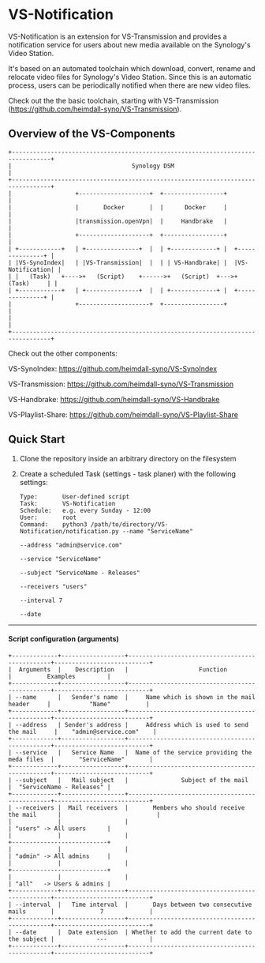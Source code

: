 #  VS-Notification

VS-Notification is an extension for VS-Transmission and provides a notification service for users about new media available on the Synology's Video Station.

It's based on an automated toolchain which download, convert, rename and relocate video files for Synology's Video Station. Since this is an automatic process, users can be periodically notified when there are new video files.

Check out the the basic toolchain, starting with VS-Transmission (https://github.com/heimdall-syno/VS-Transmission).

## Overview of the VS-Components
```
+---------------------------------------------------------------------------------+
|                                  Synology DSM                                   |
+---------------------------------------------------------------------------------+
|                  +--------------------+  +-----------------+                    |
|                  |       Docker       |  |      Docker     |                    |
|                  |transmission.openVpn|  |     Handbrake   |                    |
|                  +--------------------+  +-----------------+                    |
| +------------+   | +---------------+  |  | +-------------+ |  +---------------+ |
| |VS-SynoIndex|   | |VS-Transmission|  |  | | VS-Handbrake| |  |VS-Notification| |
| |   (Task)   +---->+   (Script)    +------>+   (Script)  +--->+    (Task)     | |
| +------------+   | +---------------+  |  | +-------------+ |  +---------------+ |
|                  +--------------------+  +-----------------+                    |
|                                                                                 |
+---------------------------------------------------------------------------------+
```

Check out the other components:

VS-SynoIndex:      https://github.com/heimdall-syno/VS-SynoIndex

VS-Transmission:   https://github.com/heimdall-syno/VS-Transmission

VS-Handbrake:      https://github.com/heimdall-syno/VS-Handbrake

VS-Playlist-Share: https://github.com/heimdall-syno/VS-Playlist-Share

## Quick Start

1. Clone the repository inside an arbitrary directory on the filesystem

2. Create a scheduled Task (settings - task planer) with the following settings:
	```
    Type:       User-defined script
    Task:       VS-Notification
    Schedule:   e.g. every Sunday - 12:00
    User:       root
    Command:    python3 /path/to/directory/VS-Notification/notification.py --name "ServiceName"
                                                                           --address "admin@service.com"
                                                                           --service "ServiceName"
                                                                           --subject "ServiceName - Releases"
                                                                           --receivers "users"
                                                                           --interval 7
                                                                           --date
    ```
----
#### Script configuration (arguments)

```
+-------------+------------------+------------------------------------------------+---------------------------+
|  Arguments  |    Description   |                    Function                    |          Examples         |
+-------------+------------------+------------------------------------------------+---------------------------+
| --name      |   Sender's name  |     Name which is shown in the mail header     |           "Name"          |
+-------------+------------------+------------------------------------------------+---------------------------+
| --address   | Sender's address |     Address which is used to send the mail     |    "admin@service.com"    |
+-------------+------------------+------------------------------------------------+---------------------------+
| --service   |   Service Name   |  Name of the service providing the meda files  |       "ServiceName"       |
+-------------+------------------+------------------------------------------------+---------------------------+
| --subject   |   Mail subject   |               Subject of the mail              |  "ServiceName - Releases" |
+-------------+------------------+------------------------------------------------+---------------------------+
| --receivers |  Mail receivers  |       Members who should receive the mail      |                           |
|             |                  |                                                | "users" -> All users      |
|             |                  |                                                +---------------------------+
|             |                  |                                                | "admin" -> All admins     |
|             |                  |                                                +---------------------------+
|             |                  |                                                | "all"   -> Users & admins |
+-------------+------------------+------------------------------------------------+---------------------------+
| --interval  |   Time interval  |       Days between two consecutive mails       |             7             |
+-------------+------------------+------------------------------------------------+---------------------------+
| --date      |  Date extension  | Whether to add the current date to the subject |            ---            |
+-------------+------------------+------------------------------------------------+---------------------------+
```
